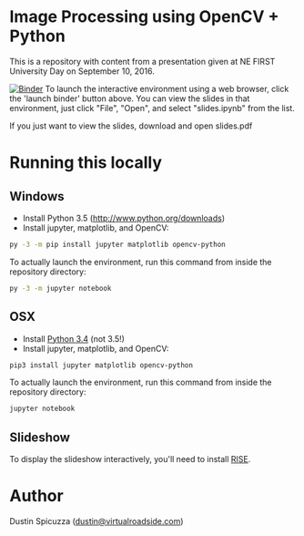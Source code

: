 Image Processing using OpenCV + Python
======================================

This is a repository with content from a presentation given at NE FIRST
University Day on September 10, 2016.

[![Binder](https://mybinder.org/badge.svg)](https://mybinder.org/v2/gh/twinters007/frc-imageprocessing-workshop-2016/master?filepath=slides.ipynb)
To launch the interactive environment using a web browser, click the
'launch binder' button above. You can view the slides in that environment, just
click "File", "Open", and select "slides.ipynb" from the list.

If you just want to view the slides, download and open slides.pdf 


Running this locally
====================

Windows
-------

* Install Python 3.5 (http://www.python.org/downloads)
* Install jupyter, matplotlib, and OpenCV:

```sh
py -3 -m pip install jupyter matplotlib opencv-python
```

To actually launch the environment, run this command from inside the repository
directory:

```sh
py -3 -m jupyter notebook
```

OSX
---

* Install [Python 3.4](https://www.python.org/downloads/release/python-344/) (not 3.5!)
* Install jupyter, matplotlib, and OpenCV:

```sh
pip3 install jupyter matplotlib opencv-python 
```

To actually launch the environment, run this command from inside the repository
directory:

```sh
jupyter notebook
```


Slideshow
---------

To display the slideshow interactively, you'll need to install
[RISE](https://github.com/damianavila/RISE).

Author
======

Dustin Spicuzza (dustin@virtualroadside.com)
